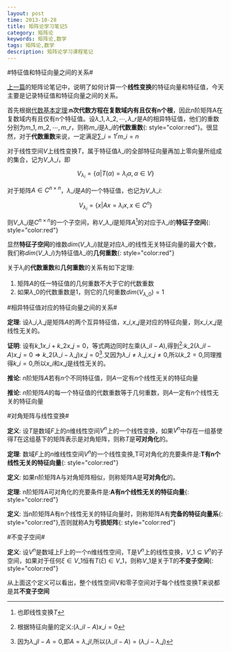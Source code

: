 ```yaml
---
layout: post
time: 2013-10-28
title: 矩阵论学习笔记5
category: 矩阵论
keywords: 矩阵论,数学
tags: 矩阵论,数学
description: 矩阵论学习课程笔记 
---
```



#特征值和特征向量之间的关系#

[上一篇](/矩阵论/2013/10/13/Theory-of-Matrices-4.html)的矩阵论笔记中，说明了如何计算一个**线性变换**的特征向量和特征值，今天主要是记录特征值和特征向量之间的关系。

首先根据[代数基本定理](http://zh.wikipedia.org/wiki/%E4%BB%A3%E6%95%B0%E5%9F%BA%E6%9C%AC%E5%AE%9A%E7%90%86 ):**n次代数方程在复数域内有且仅有n个根**，因此n阶矩阵A在复数域内有且仅有n个特征值。设$\lambda\_1,\lambda\_2,\cdots,\lambda\_r$是A的相异特征值，他们的重数分别为$m\_1,m\_2,\cdots,m\_r$，则称$m\_i$是$\lambda\_i$的**代数重数**{: style="color:red"}。很显然，对于**代数重数**来说，一定满足$\sum\_{i=1}^r m\_i=n$


对于线性空间$V$上线性变换$T$，属于特征值$\lambda\_i$的全部特征向量再加上零向量所组成的集合，记为$V\_{\lambda\_i}$，即

$$
\begin{equation}
V_{\lambda_i} = \{\alpha \big| T(\alpha) = \lambda_i\alpha, \alpha \in V\}
\end{equation}
$$

对于矩阵$A\in C^{n\times n}$，$\lambda\_i$是$A$的一个特征值，也记为$V\_{\lambda\_i}$:

$$
\begin{equation}
V_{\lambda_i} = \{x \big| Ax = \lambda_ix, x \in C^n \}
\end{equation}
$$


则$V\_{\lambda\_i}$是$C^{n\times n}$的一个子空间，称$V\_{\lambda\_i}$是矩阵$A$[^1]的对应于$\lambda\_i$的**特征子空间**{: style="color:red"}

显然**特征子空间**的维数$dim(V\_{\lambda\_i})$就是对应$\lambda\_i$的线性无关特征向量的最大个数，我们称$dim(V\_{\lambda\_i})$为特征值$\lambda\_i$的**几何重数**{: style="color:red"}

[^1]:也即线性变换$T$

关于$\lambda_i$的**代数重数**和**几何重数**的关系有如下定理:

1. 矩阵$A$的任一特征值的几何重数不大于它的代数重数
2. 如果$\lambda\_0$的代数重数是1，则它的几何重数$dim(V_{\lambda\_0})=1$

#相异特征值对应的特征向量之间的关系#

**定理**: 设$\lambda\_i$,$\lambda\_j$是矩阵$A$的两个互异特征值，$x\_i$,$x\_j$是对应的特征向量，则$x\_i$,$x\_j$是线性无关的。

**证明**: 设有$k\_1 x\_i + k\_2 x\_j = 0$，等式两边同时左乘$(\lambda\_{i}I-A)$,得到[^2]:$k\_2(\lambda\_iI-A)x\_j=0\Rightarrow k\_2(\lambda\_i-\lambda\_j)x\_j=0$[^3].又因为$\lambda\_i\neq\lambda\_j$,$x\_j\neq 0$,所以$k\_2=0$,同理推得$k\_i=0$,所以$x\_i$和$x\_j$是线性无关的。

**推论**: $n$阶矩阵$A$若有$n$个不同特征值，则$A$一定有$n$个线性无关的特征向量

**推论**: $n$阶矩阵$A$的每一个特征值的代数重数等于几何重数，则$A$一定有$n$个线性无关的特征向量

[^2]: 根据特征向量的定义:$(\lambda\_iI-A)x\_i=0$
[^3]: 因为$\lambda\_jI-A=0$,即$A=\lambda\_jI$,所以$(\lambda\_iI-A)=(\lambda\_i-\lambda\_j)$

#对角矩阵与线性变换#

**定义**: 设$T$是数域$F$上的$n$维线性空间$V^{n}$上的一个线性变换，如果$V^{n}$中存在一组基使得$T$在这组基下的矩阵表示是对角矩阵，则称$T$是**可对角化**的。

**定理**: 数域$F$上的$n$维线性空间$V^{n}$的一个线性变换,T可对角化的充要条件是:**T有n个线性无关的特征向量**{: style="color:red"}

**定义**: 如果n阶矩阵A与对角矩阵相似，则称矩阵A是**可对角化**的。

**定理**: n阶矩阵A可对角化的充要条件是:**A有n个线性无关的特征向量**{: style="color:red"}

**定义**: 当n阶矩阵A有n个线性无关的特征向量时，则称矩阵A有**完备的特征向量系**{: style="color:red"},否则就称A为**亏损矩阵**{: style="color:red"}

#不变子空间#

**定义**: 设$V^n$是数域上F上的一个n维线性空间，T是$V^n$上的线性变换，$V\_1\subseteq V^n$的子空间，如果对于任何$\xi\in V\_1$恒有$T(\xi)\in V\_1$，则称$V\_1$是关于T的**不变子空间**{: style="color:red"}

从上面这个定义可以看出，整个线性空间V和零子空间对于每个线性变换T来说都是其**不变子空间**
 
